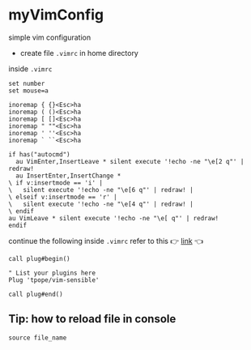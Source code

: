 # myVimConfig
simple vim configuration

- create file `.vimrc` in home directory

inside `.vimrc`

``` vi
set number
set mouse=a

inoremap { {}<Esc>ha
inoremap ( ()<Esc>ha
inoremap [ []<Esc>ha
inoremap " ""<Esc>ha
inoremap ' ''<Esc>ha
inoremap ` ``<Esc>ha

if has("autocmd")
  au VimEnter,InsertLeave * silent execute '!echo -ne "\e[2 q"' | redraw!
  au InsertEnter,InsertChange *
\ if v:insertmode == 'i' | 
\   silent execute '!echo -ne "\e[6 q"' | redraw! |
\ elseif v:insertmode == 'r' |
\   silent execute '!echo -ne "\e[4 q"' | redraw! |
\ endif
au VimLeave * silent execute '!echo -ne "\e[ q"' | redraw!
endif
```
continue the following inside `.vimrc`
refer to this 👉 [link](https://github.com/junegunn/vim-plug) 👈

```
call plug#begin()

" List your plugins here
Plug 'tpope/vim-sensible'

call plug#end()
```

## Tip: how to reload file in console

```
source file_name
```

